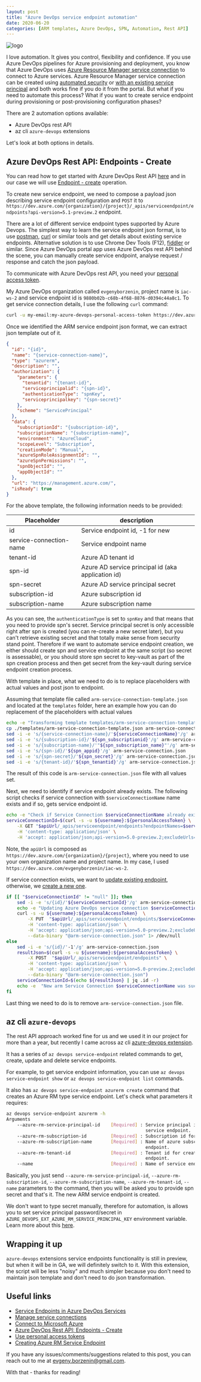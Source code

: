 ```yaml
---
layout: post
title: "Azure DevOps service endpoint automation"
date: 2020-06-20
categories: [ARM templates, Azure DevOps, SPN, Automation, Rest API]
---
```


![logo](/images/2020-06-20-logo.png)

I love automation. It gives you control, flexibility and confidence. If you use Azure DevOps pipelines for Azure provisioning and deployment, you know that Azure DevOps uses [Azure Resource Manager service connection](https://docs.microsoft.com/en-us/azure/devops/pipelines/library/connect-to-azure?view=azure-devops) to connect to Azure services. Azure Resource Manager service connection can be created using [automated security](https://docs.microsoft.com/en-us/azure/devops/pipelines/library/connect-to-azure?view=azure-devops#create-an-azure-resource-manager-service-connection-using-automated-security) or [with an existing service principal](https://docs.microsoft.com/en-us/azure/devops/pipelines/library/connect-to-azure?view=azure-devops#create-an-azure-resource-manager-service-connection-with-an-existing-service-principal) and both works fine if you do it from the portal. But what if you need to automate this process? What if you want to create service endpoint during provisioning or post-provisioning configuration phases?

There are 2 automation options available:

* Azure DevOps rest API
* az cli `azure-devops` extensions

Let's look at both options in details.

## Azure DevOps Rest API: Endpoints - Create

You can read how to get started with Azure DevOps Rest API [here](https://docs.microsoft.com/en-us/rest/api/azure/devops/?view=azure-devops-rest-5.1) and in our case we will use [Endpoint - create]((https://docs.microsoft.com/en-us/rest/api/azure/devops/serviceendpoint/endpoints/create?view=azure-devops-rest-5.1)) operation.

To create new service endpoint, we need to compose a payload json describing service endpoint configuration and `POST` it to `https://dev.azure.com/{organization}/{project}/_apis/serviceendpoint/endpoints?api-version=5.1-preview.2` endpoint.

There are a lot of different service endpoint types supported by Azure Devops. The simplest way to learn the service endpoint json format, is to use [postman](https://www.postman.com/), [curl](https://linux.die.net/man/1/curl) or similar tools and get details about existing service endpoints. Alternative solution is to use Chrome Dev Tools (F12), [fiddler](https://www.telerik.com/fiddler) or similar. Since Azure DevOps portal app uses Azure DevOps rest API behind the scene, you can manually create service endpoint, analyse request / response and catch the json payload.

To communicate with Azure DevOps rest API, you need your [personal access token](https://docs.microsoft.com/en-us/azure/devops/organizations/accounts/use-personal-access-tokens-to-authenticate?view=azure-devops&tabs=preview-page).

My Azure DevOps organization called `evgenyborzenin`, project name is `iac-ws-2` and service endpoint id is `9880b02b-c68b-4f68-8876-d0394c44a8c1`. To get service connection details, I use the following `curl` command:

```bash
curl -u my-email:my-azure-devops-personal-access-token https://dev.azure.com/evgenyborzenin/iac-ws-2/_apis/serviceendpoint/endpoints/9880b02b-c68b-4f68-8876-d0394c44a8c1
```

Once we identified the ARM service endpoint json format, we can extract json template out of it.

```json
{
  "id": "{id}",
  "name": "{service-connection-name}",
  "type": "azurerm",
  "description": "",
  "authorization": {
    "parameters": {
      "tenantid": "{tenant-id}",
      "serviceprincipalid": "{spn-id}",
      "authenticationType": "spnKey",
      "serviceprincipalkey": "{spn-secret}"
    },
    "scheme": "ServicePrincipal"
  },
  "data": {
    "subscriptionId": "{subscription-id}",
    "subscriptionName": "{subscription-name}",
    "environment": "AzureCloud",
    "scopeLevel": "Subscription",
    "creationMode": "Manual",
    "azureSpnRoleAssignmentId": "",
    "azureSpnPermissions": "",
    "spnObjectId": "",
    "appObjectId": ""
  },
  "url": "https://management.azure.com/",
  "isReady": true
}
```

For the above template, the following information needs to be provided:

| Placeholder  | description |
|---|---|
| id | Service endpoint id, -1 for new  |
| service-connection-name | Service endpoint name |
| tenant-id | Azure AD tenant id |
| spn-id | Azure AD service principal id (aka application id) |
| spn-secret | Azure AD service principal secret |
| subscription-id | Azure subscription id |
| subscription-name | Azure subscription name |

As you can see, the `authenticationType` is set to `spnKey` and that means that you need to provide spn's secret. Service principal secret is only accessible right after spn is created (you can re-create a new secret later), but you can't retrieve existing secret and that totally make sense from security stand point. Therefore if we want to automate service endpoint creation, we either should create spn and service endpoint at the same script (so secret is assessable), or you should store spn secret to key-vault as part of the spn creation process and then get secret from the key-vault during service endpoint creation process.

With template in place, what we need to do is to replace placeholders with actual values and post json to endpoint.

Assuming that template file called `arm-service-connection-template.json` and located at the `templates` folder, here an example how you can do replacement of the placeholders with actual values

```bash
echo -e "Transforming template templates/arm-service-connection-template.json -> arm-service-connection.json"
cp ./templates/arm-service-connection-template.json arm-service-connection.json
sed -i -e 's/{service-connection-name}/'${serviceConnectionName}'/g' arm-service-connection.json
sed -i -e 's/{subscription-id}/'${spn_subscriptionid}'/g' arm-service-connection.json
sed -i -e 's/{subscription-name}/'"${spn_subscription_name}"'/g' arm-service-connection.json
sed -i -e 's/{spn-id}/'${spn_appid}'/g' arm-service-connection.json
sed -i -e 's/{spn-secret}/'${spn_secret}'/g' arm-service-connection.json
sed -i -e 's/{tenant-id}/'${spn_tenantid}'/g' arm-service-connection.json
```

The result of this code is `arm-service-connection.json` file with all values set.

Next, we need to identify if service endpoint already exists. The following script checks if service connection with `$serviceConnectionName` name exists and if so, gets service endpoint id.

```bash
echo -e "Check if Service Connection $serviceConnectionName already exists..."
serviceConnectionId=$(curl -s -u ${username}:${personalAccessToken} \
    -X GET "$apiUrl/_apis/serviceendpoint/endpoints?endpointNames=$serviceConnectionName&type=azurerm" \
    -H 'content-type: application/json' \
    -H 'accept: application/json;api-version=5.0-preview.2;excludeUrls=true' | jq .value[0].id -r)
```

Note, the `apiUrl` is composed as `https://dev.azure.com/{organization}/{project}`, where you need to use your own organization name and project name. In my case, I used `https://dev.azure.com/evgenyborzenin/iac-ws-2`.

If service connection exists, we want to [update existing endpoint](https://docs.microsoft.com/en-us/rest/api/azure/devops/serviceendpoint/endpoints/update%20service%20endpoint?view=azure-devops-rest-5.1), otherwise, we [create a new one](https://docs.microsoft.com/en-us/rest/api/azure/devops/serviceendpoint/endpoints/create?view=azure-devops-rest-5.1).

```bash
if [[ "$serviceConnectionId" != "null" ]]; then
    sed -i -e 's/{id}/'${serviceConnectionId}'/g' arm-service-connection.json
    echo -e "Updating Azure DevOps service connection $serviceConnectionName ($serviceConnectionId)."
    curl -s -u ${username}:${personalAccessToken}  \
        -X PUT  "$apiUrl/_apis/serviceendpoint/endpoints/$serviceConnectionId" \
        -H 'content-type: application/json' \
        -H 'accept: application/json;api-version=5.0-preview.2;excludeUrls=true' \
        --data-binary "@arm-service-connection.json" 1> /dev/null
else
    sed -i -e 's/{id}/'-1'/g' arm-service-connection.json
    resultJson=$(curl -s -u ${username}:${personalAccessToken} \
        -X POST  "$apiUrl/_apis/serviceendpoint/endpoints" \
        -H 'content-type: application/json' \
        -H 'accept: application/json;api-version=5.0-preview.2;excludeUrls=true' \
        --data-binary "@arm-service-connection.json")
    serviceConnectionId=$(echo ${resultJson} | jq .id -r)
    echo -e  "New arm Service Connection $serviceConnectionName was successfully created with id# $serviceConnectionId"
fi
```

Last thing we need to do is to remove `arm-service-connection.json` file.

## az cli `azure-devops`

The rest API approach worked fine for us and we used it in our project for more than a year, but recently I came across az cli [azure-devops extension](https://github.com/Azure/azure-devops-cli-extension).

It has a series of `az devops service-endpoint` related commands to get, create, update and delete service endpoints.

For example, to get service endpoint information, you can use `az devops service-endpoint show` or `az devops service-endpoint list` commands.

It also has `az devops service-endpoint azurerm create` command that creates an Azure RM type service endpoint. Let's check what parameters it requires:

```bash
az devops service-endpoint azurerm -h
Arguments
    --azure-rm-service-principal-id    [Required] : Service principal id for creating azure rm
                                                    service endpoint.
    --azure-rm-subscription-id         [Required] : Subscription id for azure rm service endpoint.
    --azure-rm-subscription-name       [Required] : Name of azure subscription for azure rm service
                                                    endpoint.
    --azure-rm-tenant-id               [Required] : Tenant id for creating azure rm service
                                                    endpoint.
    --name                             [Required] : Name of service endpoint to create.
```

Basically, you just send `--azure-rm-service-principal-id`, `--azure-rm-subscription-id`, `--azure-rm-subscription-name`, `--azure-rm-tenant-id`, `--name` parameters to the command, then you will be asked you to provide spn secret and that's it. The new ARM service endpoint is created.

We don't want to type secret manually, therefore for automation, is allows you to set service principal password/secret in `AZURE_DEVOPS_EXT_AZURE_RM_SERVICE_PRINCIPAL_KEY` environment variable. Learn more about this [here](https://aka.ms/azure-devops-cli-azurerm-service-endpoint).

## Wrapping it up

`azure-devops` extensions service endpoints functionality is still in preview, but when it will be in GA, we will definitely switch to it. With this extension, the script will be less "noisy" and much simpler because you don't need to maintain json template and don't need to do json transformation.

## Useful links

* [Service Endpoints in Azure DevOps Services](https://docs.microsoft.com/en-us/azure/devops/extend/develop/service-endpoints?view=azure-devops)
* [Manage service connections](https://docs.microsoft.com/en-us/azure/devops/pipelines/library/service-endpoints?view=azure-devops&tabs=yaml)
* [Connect to Microsoft Azure](https://docs.microsoft.com/en-us/azure/devops/pipelines/library/connect-to-azure?view=azure-devops)
* [Azure DevOps Rest API: Endpoints - Create](https://docs.microsoft.com/en-us/rest/api/azure/devops/serviceendpoint/endpoints/create?view=azure-devops-rest-5.1)
* [Use personal access tokens](https://docs.microsoft.com/en-us/azure/devops/organizations/accounts/use-personal-access-tokens-to-authenticate?view=azure-devops&tabs=preview-page)
* [Creating Azure RM Service Endpoint](https://aka.ms/azure-devops-cli-azurerm-service-endpoint)

If you have any issues/comments/suggestions related to this post, you can reach out to me at evgeny.borzenin@gmail.com.

With that - thanks for reading!